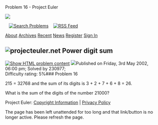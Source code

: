 







Problem 16 - Project Euler










![](themes/20210213/logo_default.png)

   [![Search Problems](images/icons/search_engine.png "Search Problems")](search)    [![RSS Feed](images/icons/news_feed.png "RSS Feed")](rss2_euler.xml)

 

[About](about "About")
[Archives](archives "Archives")
[Recent](recent "Recent")
[News](news "News")
[Register](register "Register")
[Sign In](sign_in "Sign In")

 

![projecteuler.net](images/clipart/print_page_logo.png)
Power digit sum
---------------

[![](images/icons/file_html.png "Show HTML problem content")](minimal=16) ![](images/icons/info.png)Published on Friday, 3rd May 2002, 06:00 pm; Solved by 230977;  
Difficulty rating: 5%### Problem 16



215 = 32768 and the sum of its digits is 3 + 2 + 7 + 6 + 8 = 26.


What is the sum of the digits of the number 21000?


  

  
 
 

Project Euler: [Copyright Information](copyright) | [Privacy Policy](privacy)
 


The page has been left unattended for too long and that link/button is no longer active. Please refresh the page.



 



